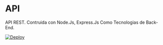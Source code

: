 
# API 

API REST. Contruida con Node.Js, Express.Js Como Tecnologias de Back-End. 

[![Deploy](https://www.herokucdn.com/deploy/button.png)](https://heroku.com/deploy?template=https://github.com/p-jacobo2012240/API)
